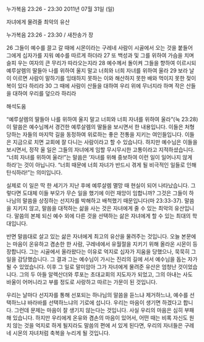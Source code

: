 누가복음 23:26 - 23:30 
2011년 07월 31일 (일)

자녀에게 물려줄 최악의 유산



누가복음 23:26 - 23:30 / 새찬송가  장


26 그들이 예수를 끌고 갈 때에 시몬이라는 구레네 사람이 시골에서 오는 것을 붙들어 그에게 십자가를 지워 예수를 따르게 하더라
27 또 백성과 및 그를 위하여 가슴을 치며 슬피 우는 여자의 큰 무리가 따라오는지라
28 예수께서 돌이켜 그들을 향하여 이르시되 예루살렘의 딸들아 나를 위하여 울지 말고 너희와 너희 자녀를 위하여 울라
29 보라 날이 이르면 사람이 말하기를 잉태하지 못하는 이와 해산하지 못한 배와 먹이지 못한 젖이 복이 있다 하리라
30 그 때에 사람이 산들을 대하여 우리 위에 무너지라 하며 작은 산들을 대하여 우리를 덮으라 하리라

해석도움





“예루살렘의 딸들아 나를 위하여 울지 말고 너희와 너희 자녀를 위하여 울라”(눅 23:28)
이 말씀은 예수님께서 경건한 예루살렘의 딸들을 보시면서 한 내용입니다. 이들은 처형당하는 자들의 마지막 길을 동정하여 위로하는 좋은 전통을 지키는 여인들입니다. 이들은 지금으로 치면 교회에 잘 다니는 사람이라고 할 수 있습니다. 하지만 예수님은 이들을 보시면서, 정작 울 일은 그들의 자녀에게 임할 무시무시한 고통이라고 지적하셨습니다. “너희 자녀를 위하여 울라!”는 말씀은 ‘자녀를 위해 중보하여 이런 일이 일어나지 않게 하라’는 것이 아닙니다. “너희 때문에 너희 자녀가 반드시 겪게 될 비극적인 일들로 인해 탄식하라!”는 의미입니다. 

실제로 이 일은 딱 한 세기가 지난 후에 예루살렘 멸망 때 현실이 되어 나타났습니다. 그렇다면 도대체 이들 부모가 무슨 일을 했기에 이런 재앙이 임합니까? 그것은 그들이 하나님의 말씀을 상징하는 선지자를 박해하고 배척했기 때문입니다(마 23:33-37). 말씀을 지키지 않고, 말씀을 대적하는 삶을 사는 것은 자녀에게 줄 수 있는 최악의 유산입니다. 말씀의 본체 되신 예수 외에 다른 것을 선택하는 삶은 자녀에게 할 수 있는 최대의 학대입니다. 

반면 말씀대로 살고 있는 삶은 자녀에게 최고의 유산을 물려주는 것입니다. 오늘 본문에는 마음이 온유하고 겸손한 한 사람, 구레네에서 유월절을 지키기 위해 올라온 시몬이 등장합니다. 그는 시골에서 올라왔다는 이유로 억지로 십자가 지움을 당했으나, 묵묵히 그 일을 감당했습니다. 그 결과 그는 예수님이 가시는 진리의 길에 서서 예수님을 돕는 자가 될 수 있었습니다. 이후 그 일로 말미암아 그가 자녀에게 물려준 유산은 엄청난 것이었습니다. 그의 두 아들 알렉산더와 루포는 초대교회의 지도자가 되었고, 그의 아내는 사도 바울이 어머니라고 부를 정도로 사랑하고 따르는 가문이 된 것입니다. 

우리는 날마다 선지자를 통해 선포되는 하나님의 말씀을 듣느냐 제거하느냐, 예수를 선택하느냐 바라바를 선택하느냐의 기로에 섭니다. 우리는 마음이 생기면 하겠다고 합니다. 그런데 문제는 마음이 잘 생기지 않는다는 것입니다. 사실 우리의 마음은 심히 부패해 있습니다. 하지만 우리에게 온유와 겸손의 마음이 있어서, 어떤 때는 비록 자신도 원치 않는 것을 억지로 하게 될지라도 말씀의 편에 서 있게 된다면, 우리의 자녀들은 구레네 시몬의 자녀처럼 축복을 누리게 될 것입니다.